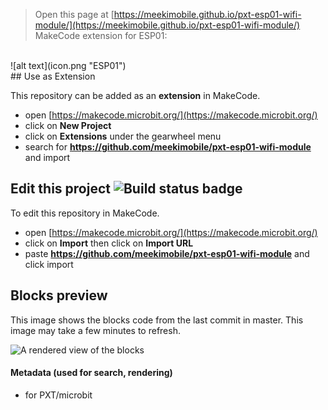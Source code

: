 
> Open this page at [https://meekimobile.github.io/pxt-esp01-wifi-module/](https://meekimobile.github.io/pxt-esp01-wifi-module/)
MakeCode extension for ESP01:
<br/>
![alt text](icon.png "ESP01")
<br/>
## Use as Extension

This repository can be added as an **extension** in MakeCode.

* open [https://makecode.microbit.org/](https://makecode.microbit.org/)
* click on **New Project**
* click on **Extensions** under the gearwheel menu
* search for **https://github.com/meekimobile/pxt-esp01-wifi-module** and import

## Edit this project ![Build status badge](https://github.com/meekimobile/pxt-esp01-wifi-module/workflows/MakeCode/badge.svg)

To edit this repository in MakeCode.

* open [https://makecode.microbit.org/](https://makecode.microbit.org/)
* click on **Import** then click on **Import URL**
* paste **https://github.com/meekimobile/pxt-esp01-wifi-module** and click import

## Blocks preview

This image shows the blocks code from the last commit in master.
This image may take a few minutes to refresh.

![A rendered view of the blocks](https://github.com/meekimobile/pxt-esp01-wifi-module/raw/master/.github/makecode/blocks.png)

#### Metadata (used for search, rendering)

* for PXT/microbit
<script src="https://makecode.com/gh-pages-embed.js"></script><script>makeCodeRender("{{ site.makecode.home_url }}", "{{ site.github.owner_name }}/{{ site.github.repository_name }}");</script>

